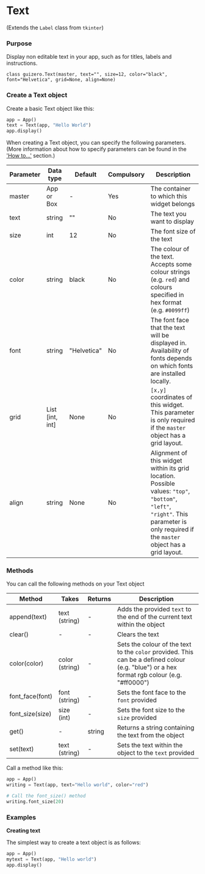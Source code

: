 # Text

(Extends the `Label` class from `tkinter`)

### Purpose
Display non editable text in your app, such as for titles, labels and instructions.

```
class guizero.Text(master, text="", size=12, color="black", font="Helvetica", grid=None, align=None)
```

### Create a Text object

Create a basic Text object like this:

```python
app = App()
text = Text(app, "Hello World")
app.display()
```


When creating a Text object, you can specify the following parameters. (More information about how to specify parameters can be found in the ['How to...'](./howto/) section.)

| Parameter | Data type | Default | Compulsory | Description                         |
| --------- | --------- | ------- | ---------- | -------------------------|
| master    | App or Box   | - | Yes       | The container to which this widget belongs
| text   | string    | ""  | No         | The text you want to display |
| size   | int    | 12     | No         | The font size of the text |
| color   | string     | black     | No         | The colour of the text. Accepts some colour strings (e.g. `red`) and colours specified in hex format (e.g. `#0099ff`)  |
| font   | string     | "Helvetica"     | No         | The font face that the text will be displayed in. Availability of fonts depends on which fonts are installed locally. |
| grid   | List [int, int]   | None     | No         | `[x,y]` coordinates of this widget. This parameter is only required if the `master` object has a grid layout. |
| align   | string     | None    | No         | Alignment of this widget within its grid location. Possible values: `"top"`, `"bottom"`, `"left"`, `"right"`. This parameter is only required if the `master` object has a grid layout.  |


### Methods

You can call the following methods on your Text object

| Method        | Takes     | Returns    | Description                |
| ------------- | ------------- | ---------- | -------------------------- |
| append(text)  | text (string) | -          | Adds the provided `text` to the end of the current text within the object |
| clear()   | -             | -          | Clears the text            |
| color(color) | color (string) | -      | Sets the colour of the text to the `color` provided. This can be a defined colour (e.g. "blue") or a hex format rgb colour (e.g. "#ff0000") |
| font_face(font) | font (string) | - | Sets the font face to the `font` provided |
| font_size(size) | size (int) | - |  Sets the font size to the `size` provided |
| get() | - | string |  Returns a string containing the text from the object |
| set(text) | text (string) | - |  Sets the text within the object to the `text` provided |

Call a method like this:

```python
app = App()
writing = Text(app, text="Hello world", color="red")

# Call the font_size() method
writing.font_size(20)   
```

### Examples

**Creating text**

The simplest way to create a text object is as follows:

```python
app = App()
mytext = Text(app, "Hello world")
app.display()
```
